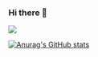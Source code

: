 ### Hi there 👋
![](https://komarev.com/ghpvc/?username=mandeephub&color=blue)


[![Anurag's GitHub stats](https://github-readme-stats.vercel.app/api?username=anuraghazra)](https://github.com/mandeephub/github-readme-stats)
